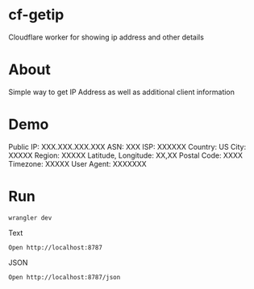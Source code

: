 # cf-getip
Cloudflare worker for showing ip address and other details

# About
Simple way to get IP Address as well as additional client information

# Demo

Public IP: XXX.XXX.XXX.XXX
ASN: XXX
ISP: XXXXXX
Country: US
City: XXXXX
Region: XXXXX
Latitude, Longitude: XX,XX
Postal Code: XXXX
Timezone: XXXXX
User Agent: XXXXXXX

# Run

```
wrangler dev
```

Text
```
Open http://localhost:8787
```

JSON
```
Open http://localhost:8787/json
```
